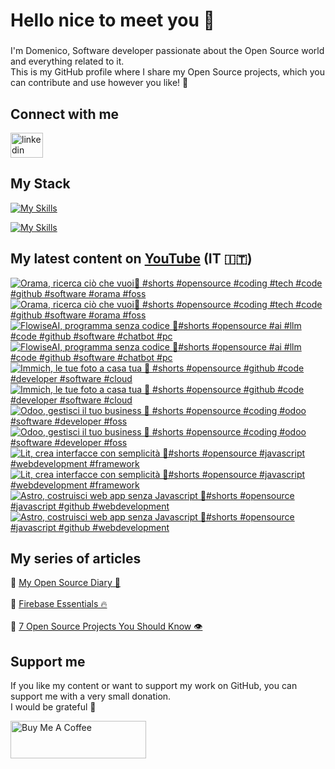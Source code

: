 <h1 align="left">Hello nice to meet you 👋 </h1>

###

<p align="left">I'm Domenico, Software developer passionate about the Open Source world and everything related to it.<br>This is my GitHub profile where I share my Open Source projects, which you can contribute and use however you like! 🚀</p>

###

## Connect with me
<div align="left">
    <a href="https://linktr.ee/domenicotenace" target="_blank"><img src="https://raw.githubusercontent.com/maurodesouza/profile-readme-generator/master/src/assets/icons/social/linktree/default.svg" width="52" height="40" alt="linkedin logo" /></a>
</div>




###

###

## My Stack
[![My Skills](https://skillicons.dev/icons?i=js,ts,vue,nuxt,cs,dotnet&theme=light)](https://skillicons.dev#gh-dark-mode-only)

[![My Skills](https://skillicons.dev/icons?i=js,ts,vue,nuxt,cs,dotnet&theme=dark)](https://skillicons.dev#gh-light-mode-only)

###

## My latest content on [YouTube](https://www.youtube.com/@domenicotenacedev) (IT 🇮🇹)

<!-- BEGIN YOUTUBE-CARDS -->
[![Orama, ricerca ciò che vuoi🔎 #shorts #opensource #coding #tech #code #github #software #orama #foss](https://ytcards.demolab.com/?id=yva4WNoFGfE&title=Orama%2C+ricerca+ci%C3%B2+che+vuoi%F0%9F%94%8E+%23shorts+%23opensource+%23coding+%23tech+%23code+%23github+%23software+%23orama+%23foss&lang=en&timestamp=1755603986&background_color=%230d1117&title_color=%23ffffff&stats_color=%23dedede&max_title_lines=2&width=250&border_radius=5&duration=36 "Orama, ricerca ciò che vuoi🔎 #shorts #opensource #coding #tech #code #github #software #orama #foss")](https://www.youtube.com/shorts/yva4WNoFGfE#gh-dark-mode-only)[![Orama, ricerca ciò che vuoi🔎 #shorts #opensource #coding #tech #code #github #software #orama #foss](https://ytcards.demolab.com/?id=yva4WNoFGfE&title=Orama%2C+ricerca+ci%C3%B2+che+vuoi%F0%9F%94%8E+%23shorts+%23opensource+%23coding+%23tech+%23code+%23github+%23software+%23orama+%23foss&lang=en&timestamp=1755603986&background_color=%23ffffff&title_color=%2324292f&stats_color=%2357606a&max_title_lines=2&width=250&border_radius=5&duration=36 "Orama, ricerca ciò che vuoi🔎 #shorts #opensource #coding #tech #code #github #software #orama #foss")](https://www.youtube.com/shorts/yva4WNoFGfE#gh-light-mode-only)
[![FlowiseAI, programma senza codice 👾#shorts #opensource #ai #llm #code #github #software #chatbot #pc](https://ytcards.demolab.com/?id=yCYppz_-jEY&title=FlowiseAI%2C+programma+senza+codice+%F0%9F%91%BE%23shorts+%23opensource+%23ai+%23llm+%23code+%23github+%23software+%23chatbot+%23pc&lang=en&timestamp=1754993100&background_color=%230d1117&title_color=%23ffffff&stats_color=%23dedede&max_title_lines=2&width=250&border_radius=5&duration=27 "FlowiseAI, programma senza codice 👾#shorts #opensource #ai #llm #code #github #software #chatbot #pc")](https://www.youtube.com/shorts/yCYppz_-jEY#gh-dark-mode-only)[![FlowiseAI, programma senza codice 👾#shorts #opensource #ai #llm #code #github #software #chatbot #pc](https://ytcards.demolab.com/?id=yCYppz_-jEY&title=FlowiseAI%2C+programma+senza+codice+%F0%9F%91%BE%23shorts+%23opensource+%23ai+%23llm+%23code+%23github+%23software+%23chatbot+%23pc&lang=en&timestamp=1754993100&background_color=%23ffffff&title_color=%2324292f&stats_color=%2357606a&max_title_lines=2&width=250&border_radius=5&duration=27 "FlowiseAI, programma senza codice 👾#shorts #opensource #ai #llm #code #github #software #chatbot #pc")](https://www.youtube.com/shorts/yCYppz_-jEY#gh-light-mode-only)
[![Immich, le tue foto a casa tua 📸 #shorts #opensource #github #code #developer #software #cloud](https://ytcards.demolab.com/?id=xzdKFWDWlkI&title=Immich%2C+le+tue+foto+a+casa+tua+%F0%9F%93%B8+%23shorts+%23opensource+%23github+%23code+%23developer+%23software+%23cloud&lang=en&timestamp=1754395156&background_color=%230d1117&title_color=%23ffffff&stats_color=%23dedede&max_title_lines=2&width=250&border_radius=5&duration=27 "Immich, le tue foto a casa tua 📸 #shorts #opensource #github #code #developer #software #cloud")](https://www.youtube.com/shorts/xzdKFWDWlkI#gh-dark-mode-only)[![Immich, le tue foto a casa tua 📸 #shorts #opensource #github #code #developer #software #cloud](https://ytcards.demolab.com/?id=xzdKFWDWlkI&title=Immich%2C+le+tue+foto+a+casa+tua+%F0%9F%93%B8+%23shorts+%23opensource+%23github+%23code+%23developer+%23software+%23cloud&lang=en&timestamp=1754395156&background_color=%23ffffff&title_color=%2324292f&stats_color=%2357606a&max_title_lines=2&width=250&border_radius=5&duration=27 "Immich, le tue foto a casa tua 📸 #shorts #opensource #github #code #developer #software #cloud")](https://www.youtube.com/shorts/xzdKFWDWlkI#gh-light-mode-only)
[![Odoo, gestisci il tuo business 🫨 #shorts #opensource #coding #odoo #software #developer #foss](https://ytcards.demolab.com/?id=H6kYGH7bwjo&title=Odoo%2C+gestisci+il+tuo+business+%F0%9F%AB%A8+%23shorts+%23opensource+%23coding+%23odoo+%23software+%23developer+%23foss&lang=en&timestamp=1753788967&background_color=%230d1117&title_color=%23ffffff&stats_color=%23dedede&max_title_lines=2&width=250&border_radius=5&duration=35 "Odoo, gestisci il tuo business 🫨 #shorts #opensource #coding #odoo #software #developer #foss")](https://www.youtube.com/shorts/H6kYGH7bwjo#gh-dark-mode-only)[![Odoo, gestisci il tuo business 🫨 #shorts #opensource #coding #odoo #software #developer #foss](https://ytcards.demolab.com/?id=H6kYGH7bwjo&title=Odoo%2C+gestisci+il+tuo+business+%F0%9F%AB%A8+%23shorts+%23opensource+%23coding+%23odoo+%23software+%23developer+%23foss&lang=en&timestamp=1753788967&background_color=%23ffffff&title_color=%2324292f&stats_color=%2357606a&max_title_lines=2&width=250&border_radius=5&duration=35 "Odoo, gestisci il tuo business 🫨 #shorts #opensource #coding #odoo #software #developer #foss")](https://www.youtube.com/shorts/H6kYGH7bwjo#gh-light-mode-only)
[![Lit, crea interfacce con semplicità 🌚#shorts #opensource #javascript #webdevelopment #framework](https://ytcards.demolab.com/?id=IIwCMI_sXQA&title=Lit%2C+crea+interfacce+con+semplicit%C3%A0+%F0%9F%8C%9A%23shorts+%23opensource+%23javascript+%23webdevelopment+%23framework&lang=en&timestamp=1753179257&background_color=%230d1117&title_color=%23ffffff&stats_color=%23dedede&max_title_lines=2&width=250&border_radius=5&duration=32 "Lit, crea interfacce con semplicità 🌚#shorts #opensource #javascript #webdevelopment #framework")](https://www.youtube.com/shorts/IIwCMI_sXQA#gh-dark-mode-only)[![Lit, crea interfacce con semplicità 🌚#shorts #opensource #javascript #webdevelopment #framework](https://ytcards.demolab.com/?id=IIwCMI_sXQA&title=Lit%2C+crea+interfacce+con+semplicit%C3%A0+%F0%9F%8C%9A%23shorts+%23opensource+%23javascript+%23webdevelopment+%23framework&lang=en&timestamp=1753179257&background_color=%23ffffff&title_color=%2324292f&stats_color=%2357606a&max_title_lines=2&width=250&border_radius=5&duration=32 "Lit, crea interfacce con semplicità 🌚#shorts #opensource #javascript #webdevelopment #framework")](https://www.youtube.com/shorts/IIwCMI_sXQA#gh-light-mode-only)
[![Astro, costruisci web app senza Javascript 🚀#shorts #opensource #javascript #github #webdevelopment](https://ytcards.demolab.com/?id=Ltt9uen2REw&title=Astro%2C+costruisci+web+app+senza+Javascript+%F0%9F%9A%80%23shorts+%23opensource+%23javascript+%23github+%23webdevelopment&lang=en&timestamp=1752579465&background_color=%230d1117&title_color=%23ffffff&stats_color=%23dedede&max_title_lines=2&width=250&border_radius=5&duration=35 "Astro, costruisci web app senza Javascript 🚀#shorts #opensource #javascript #github #webdevelopment")](https://www.youtube.com/shorts/Ltt9uen2REw#gh-dark-mode-only)[![Astro, costruisci web app senza Javascript 🚀#shorts #opensource #javascript #github #webdevelopment](https://ytcards.demolab.com/?id=Ltt9uen2REw&title=Astro%2C+costruisci+web+app+senza+Javascript+%F0%9F%9A%80%23shorts+%23opensource+%23javascript+%23github+%23webdevelopment&lang=en&timestamp=1752579465&background_color=%23ffffff&title_color=%2324292f&stats_color=%2357606a&max_title_lines=2&width=250&border_radius=5&duration=35 "Astro, costruisci web app senza Javascript 🚀#shorts #opensource #javascript #github #webdevelopment")](https://www.youtube.com/shorts/Ltt9uen2REw#gh-light-mode-only)
<!-- END YOUTUBE-CARDS -->



###



## My series of articles
<div>
  🔸 <a href="https://dev.to/dvalin99/series/29049" target="_blank">My Open Source Diary 📕</a> 
  <br/>
  <br/>
  🔸 <a href="https://dev.to/dvalin99/series/32553" target="_blank">Firebase Essentials 🔥</a> 
  <br/>
  <br/>
  🔸 <a href="https://dev.to/dvalin99/series/27756" target="_blank">7 Open Source Projects You Should Know 👁</a>
  
</div>

## Support me

If you like my content or want to support my work on GitHub, you can support me with a very small donation. 
<br/>
I would be grateful 🥹

<a href="https://www.buymeacoffee.com/domenicotenace" target="_blank"><img src="https://cdn.buymeacoffee.com/buttons/v2/default-yellow.png" alt="Buy Me A Coffee" style="height: 60px !important;width: 217px !important;" ></a>


